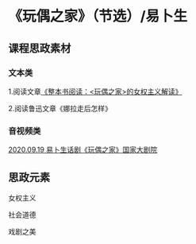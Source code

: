 # 《玩偶之家》（节选）/易卜生

## 课程思政素材

### 文本类

1.阅读文章[《整本书阅读：<玩偶之家>的女权主义解读》](https://mp.weixin.qq.com/s/B6Qm8rwDDhcb6y1mDjeUmA)

2.阅读鲁迅文章《娜拉走后怎样》



### 音视频类

[2020.09.19 易卜生话剧《玩偶之家》国家大剧院](https://www.bilibili.com/video/BV1A54y117QP/?spm_id_from=333.337.search-card.all.click&vd_source=73c6f4171d3f7f9054a3220f08bd401c)





## 思政元素

女权主义

社会道德

戏剧之美

